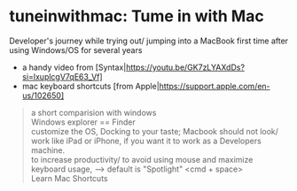 # tuneinwithmac: Tume in with Mac
Developer's journey while trying out/ jumping into a MacBook first time after using Windows/OS for several years


 * a handy video from [Syntax|https://youtu.be/GK7zLYAXdDs?si=lxuplcgV7qE63_Vf]
 * mac keyboard shortcuts [from Apple|https://support.apple.com/en-us/102650]

> a short comparision with windows <br/>
> Windows explorer == Finder <br/>
> customize the OS, Docking to your taste; Macbook should not look/ work like iPad or iPhone, if you want it to work as a Developers machine. <br/>
> to increase productivity/ to avoid using mouse and maximize keyboard usage, --> default is "Spotlight" <cmd + space> <br/>
> Learn Mac Shortcuts


